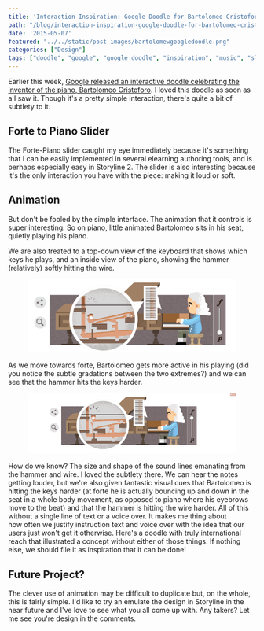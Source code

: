 ```yaml
---
title: 'Interaction Inspiration: Google Doodle for Bartolomeo Cristoforo'
path: "/blog/interaction-inspiration-google-doodle-for-bartolomeo-cristoforo"
date: '2015-05-07'
featured: "../../static/post-images/bartolomewgoogledoodle.png"
categories: ["Design"]
tags: ["doodle", "google", "google doodle", "inspiration", "music", "slider"]
---
```


Earlier this week, [Google released an interactive doodle celebrating the inventor of the piano, Bartolomeo Cristoforo](http://www.google.com/doodles/bartolomeo-cristoforis-360th-birthday). I loved this doodle as soon as a I saw it. Though it's a pretty simple interaction, there's quite a bit of subtlety to it.

## Forte to Piano Slider

The Forte-Piano slider caught my eye immediately because it's something that I can be easily implemented in several elearning authoring tools, and is perhaps especially easy in Storyline 2\. The slider is also interesting because it's the only interaction you have with the piece: making it loud or soft.

## Animation

But don't be fooled by the simple interface. The animation that it controls is super interesting. So on piano, little animated Bartolomeo sits in his seat, quietly playing his piano.

We are also treated to a top-down view of the keyboard that shows which keys he plays, and an inside view of the piano, showing the hammer (relatively) softly hitting the wire.

<figure>
  <img src="../../static/post-images/bartsoft.gif" alt="playing the piano softly" />
</figure>

As we move towards forte, Bartolomeo gets more active in his playing (did you notice the subtle gradations between the two extremes?) and we can see that the hammer hits the keys harder.

<figure>
  <img src="../../static/post-images/bartloud.gif" alt="playing the piano loudly" />
</figure>

How do we know? The size and shape of the sound lines emanating from the hammer and wire. I loved the subtlety there. We can hear the notes getting louder, but we're also given fantastic visual cues that Bartolomeo is hitting the keys harder (at forte he is actually bouncing up and down in the seat in a whole body movement, as opposed to piano where his eyebrows move to the beat) and that the hammer is hitting the wire harder. All of this without a single line of text or a voice over. It makes me thing about how often we justify instruction text and voice over with the idea that our users just won't get it otherwise. Here's a doodle with truly international reach that illustrated a concept without either of those things. If nothing else, we should file it as inspiration that it can be done!

## Future Project?

The clever use of animation may be difficult to duplicate but, on the whole, this is fairly simple. I'd like to try an emulate the design in Storyline in the near future and I've love to see what you all come up with. Any takers? Let me see you're design in the comments.
